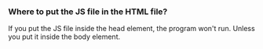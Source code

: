 ### Where to put the JS file in the HTML file?
If you put the JS file inside the head element, the program won't run. Unless you put it inside the body element.